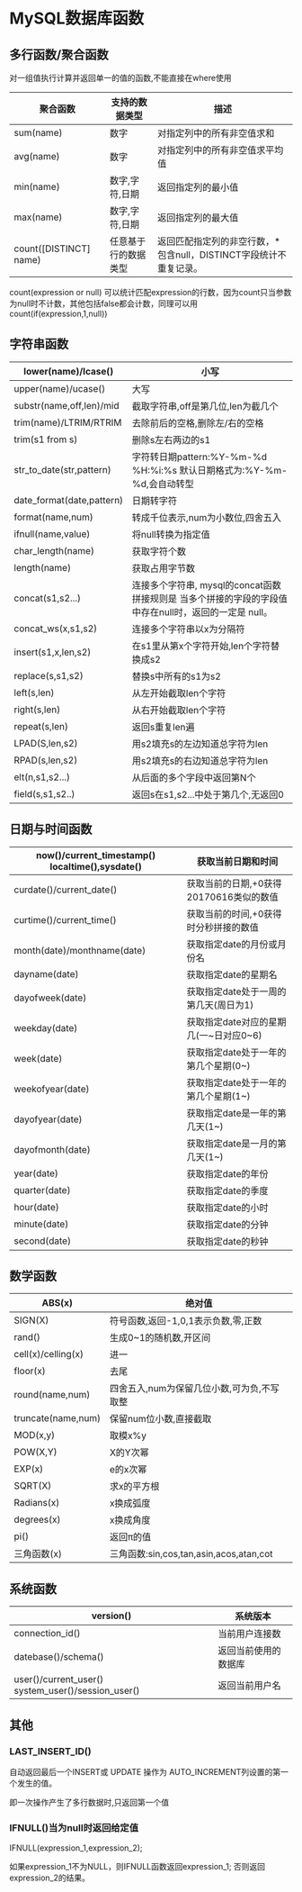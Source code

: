 # MySQL数据库函数

## 多行函数/聚合函数

对一组值执行计算并返回单一的值的函数,不能直接在where使用

| 聚合函数               | 支持的数据类型       | 描述                                                         |
| ---------------------- | -------------------- | ------------------------------------------------------------ |
| sum(name)              | 数字                 | 对指定列中的所有非空值求和                                   |
| avg(name)              | 数字                 | 对指定列中的所有非空值求平均值                               |
| min(name)              | 数字,字符,日期       | 返回指定列的最小值                                           |
| max(name)              | 数字,字符,日期       | 返回指定列的最大值                                           |
| count([DISTINCT] name) | 任意基于行的数据类型 | 返回匹配指定列的非空行数，*包含null，DISTINCT字段统计不重复记录。 |

 count(expression or null) 可以统计匹配expression的行数，因为count只当参数为null时不计数，其他包括false都会计数，同理可以用count(if(expression,1,null))   

## 字符串函数

| lower(name)/lcase()       | 小写                                                         |
| ------------------------- | ------------------------------------------------------------ |
| upper(name)/ucase()       | 大写                                                         |
| substr(name,off,len)/mid  | 截取字符串,off是第几位,len为截几个                           |
| trim(name)/LTRIM/RTRIM    | 去除前后的空格,删除左/右的空格                               |
| trim(s1   from s)         | 删除s左右两边的s1                                            |
| str_to_date(str,pattern)  | 字符转日期pattern:%Y-%m-%d %H:%i:%s   默认日期格式为:%Y-%m-%d,会自动转型 |
| date_format(date,pattern) | 日期转字符                                                   |
| format(name,num)          | 转成千位表示,num为小数位,四舍五入                            |
| ifnull(name,value)        | 将null转换为指定值                                           |
| char_length(name)         | 获取字符个数                                                 |
| length(name)              | 获取占用字节数                                               |
| concat(s1,s2...)          | 连接多个字符串, mysql的concat函数拼接规则是   当多个拼接的字段的字段值中存在null时，返回的一定是 null。 |
| concat_ws(x,s1,s2)        | 连接多个字符串以x为分隔符                                    |
| insert(s1,x,len,s2)       | 在s1里从第x个字符开始,len个字符替换成s2                      |
| replace(s,s1,s2)          | 替换s中所有的s1为s2                                          |
| left(s,len)               | 从左开始截取len个字符                                        |
| right(s,len)              | 从右开始截取len个字符                                        |
| repeat(s,len)             | 返回s重复len遍                                               |
| LPAD(S,len,s2)            | 用s2填充s的左边知道总字符为len                               |
| RPAD(s,len,s2)            | 用s2填充s的右边知道总字符为len                               |
| elt(n,s1,s2...)           | 从后面的多个字段中返回第N个                                  |
| field(s,s1,s2..)          | 返回s在s1,s2...中处于第几个,无返回0                          |

 

## 日期与时间函数

| now()/current_timestamp()   localtime(),sysdate() | 获取当前日期和时间                      |
| ------------------------------------------------- | --------------------------------------- |
| curdate()/current_date()                          | 获取当前的日期,+0获得20170616类似的数值 |
| curtime()/current_time()                          | 获取当前的时间,+0获得时分秒拼接的数值   |
| month(date)/monthname(date)                       | 获取指定date的月份或月份名              |
| dayname(date)                                     | 获取指定date的星期名                    |
| dayofweek(date)                                   | 获取指定date处于一周的第几天(周日为1)   |
| weekday(date)                                     | 获取指定date对应的星期几(一~日对应0~6)  |
| week(date)                                        | 获取指定date处于一年的第几个星期(0~)    |
| weekofyear(date)                                  | 获取指定date处于一年的第几个星期(1~)    |
| dayofyear(date)                                   | 获取指定date是一年的第几天(1~)          |
| dayofmonth(date)                                  | 获取指定date是一月的第几天(1~)          |
| year(date)                                        | 获取指定date的年份                      |
| quarter(date)                                     | 获取指定date的季度                      |
| hour(date)                                        | 获取指定date的小时                      |
| minute(date)                                      | 获取指定date的分钟                      |
| second(date)                                      | 获取指定date的秒钟                      |

## 数学函数

| ABS(x)             | 绝对值                                     |
| ------------------ | ------------------------------------------ |
| SIGN(X)            | 符号函数,返回-1,0,1表示负数,零,正数        |
| rand()             | 生成0~1的随机数,开区间                     |
| cell(x)/celling(x) | 进一                                       |
| floor(x)           | 去尾                                       |
| round(name,num)    | 四舍五入,num为保留几位小数,可为负,不写取整 |
| truncate(name,num) | 保留num位小数,直接截取                     |
| MOD(x,y)           | 取模x%y                                    |
| POW(X,Y)           | X的Y次幂                                   |
| EXP(x)             | e的x次幂                                   |
| SQRT(X)            | 求x的平方根                                |
| Radians(x)         | x换成弧度                                  |
| degrees(x)         | x换成角度                                  |
| pi()               | 返回π的值                                  |
| 三角函数(x)        | 三角函数:sin,cos,tan,asin,acos,atan,cot    |

 

## 系统函数

| version()                                            | 系统版本             |
| ---------------------------------------------------- | -------------------- |
| connection_id()                                      | 当前用户连接数       |
| datebase()/schema()                                  | 返回当前使用的数据库 |
| user()/current_user()   system_user()/session_user() | 返回当前用户名       |

 

## 其他

### LAST_INSERT_ID()

自动返回最后一个INSERT或 UPDATE 操作为 AUTO_INCREMENT列设置的第一个发生的值。

即一次操作产生了多行数据时,只返回第一个值

### IFNULL()当为null时返回给定值

IFNULL(expression_1,expression_2);

如果expression_1不为NULL，则IFNULL函数返回expression_1; 否则返回expression_2的结果。